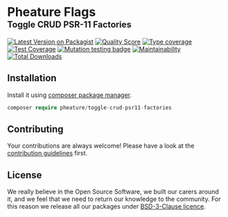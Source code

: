 # Pheature Flags <br><sub><sup>Toggle CRUD PSR-11 Factories</sup></sub>

[![Latest Version on Packagist][ico-version]][link-packagist]
[![Quality Score][ico-code-quality]][link-code-quality]
[![Type coverage][ico-psalm]][link-psalm]
[![Test Coverage][ico-coverage]][link-coverage]
[![Mutation testing badge][ico-mutant]][link-mutant]
[![Maintainability][ico-maintain]][link-maintain]
[![Total Downloads][ico-downloads]][link-downloads]

## Installation

Install it using [composer package manager](https://getcomposer.org/download/).

```php
composer require pheature/toggle-crud-psr11-factories
```

## Contributing

Your contributions are always welcome! Please have a look at the [contribution guidelines](./CONTRIBUTING.md) first.

## License

We really believe in the Open Source Software, we built our carers around it, and we feel that we need to return our
knowledge to the community. For this reason we release all our packages under [BSD-3-Clause licence](./LICENSE.md). 

[ico-psalm]: https://shepherd.dev/github/pheature-flags/toggle-crud-psr11-factories/coverage.svg
[link-psalm]: https://shepherd.dev/github/pheature-flags/toggle-crud-psr11-factories
[ico-coverage]: https://codecov.io/gh/pheature-flags/toggle-crud-psr11-factories/branch/1.0.x/graph/badge.svg?token=DTQIQUZ106
[link-coverage]: https://codecov.io/gh/pheature-flags/toggle-crud-psr11-factories
[ico-mutant]: https://img.shields.io/endpoint?style=flat&url=https%3A%2F%2Fbadge-api.stryker-mutator.io%2Fgithub.com%2Fpheature-flags%2Ftoggle-crud-psr11-factories%2F1.0.x
[link-mutant]: https://dashboard.stryker-mutator.io/reports/github.com/pheature-flags/toggle-crud-psr11-factories/1.0.x
[ico-maintain]: https://api.codeclimate.com/v1/badges/68661c9a0984b1fad036/maintainability
[link-maintain]: https://codeclimate.com/github/pheature-flags/toggle-crud-psr11-factories/maintainability
[ico-version]: https://img.shields.io/packagist/v/pheature/toggle-crud-psr11-factories.svg?style=flat-square
[link-packagist]: https://packagist.org/packages/pheature/toggle-crud-psr11-factories
[ico-downloads]: https://img.shields.io/packagist/dt/pheature/toggle-crud-psr11-factories.svg?style=flat-square
[link-downloads]: https://packagist.org/packages/pheature/toggle-crud-psr11-factories
[ico-code-quality]: https://scrutinizer-ci.com/g/pheature-flags/toggle-crud-psr11-factories/badges/quality-score.png?b=1.0.x
[link-code-quality]: https://scrutinizer-ci.com/g/pheature-flags/toggle-crud-psr11-factories/?branch=1.0.x
